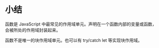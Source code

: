 # 小结

函数是 JavaScript 中最常见的作用域单元。声明在一个函数内部的变量或函数，会被所处的作用域封装起来。

函数不是唯一的块作用域单元。也可以有 try/catch let 等实现块作用域。

